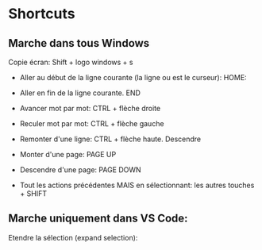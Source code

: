 # Shortcuts

## Marche dans tous Windows
 Copie écran: Shift + logo windows + s

* Aller au début de la ligne courante (la ligne ou est le curseur): HOME: 
* Aller en fin de la ligne courante. END
* Avancer mot par mot: CTRL + flèche droite
* Reculer mot par mot: CTRL + flèche gauche
* Remonter d'une ligne: CTRL + flèche haute. Descendre
* Monter d'une page: PAGE UP
* Descendre d'une page: PAGE DOWN

* Tout les actions précédentes MAIS en sélectionnant: les autres touches + SHIFT

## Marche uniquement dans VS Code:
Etendre la sélection (expand selection): 